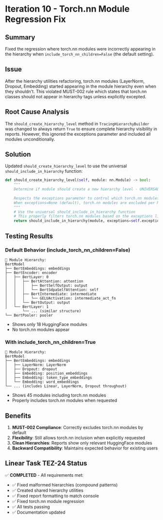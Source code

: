 # Iteration 10 - Torch.nn Module Regression Fix

## Summary
Fixed the regression where torch.nn modules were incorrectly appearing in the hierarchy when `include_torch_nn_children=False` (the default setting).

## Issue
After the hierarchy utilities refactoring, torch.nn modules (LayerNorm, Dropout, Embedding) started appearing in the module hierarchy even when they shouldn't. This violated MUST-002 rule which states that torch.nn classes should not appear in hierarchy tags unless explicitly excepted.

## Root Cause Analysis
The `should_create_hierarchy_level` method in `TracingHierarchyBuilder` was changed to always return `True` to ensure complete hierarchy visibility in reports. However, this ignored the exceptions parameter and included all modules unconditionally.

## Solution
Updated `should_create_hierarchy_level` to use the universal `should_include_in_hierarchy` function:

```python
def should_create_hierarchy_level(self, module: nn.Module) -> bool:
    """
    Determine if module should create a new hierarchy level - UNIVERSAL.
    
    Respects the exceptions parameter to control which torch.nn modules are included.
    When exceptions=None (default), torch.nn modules are excluded per MUST-002.
    """
    # Use the universal should_include_in_hierarchy function
    # This properly filters torch.nn modules based on the exceptions list
    return should_include_in_hierarchy(module, exceptions=self.exceptions)
```

## Testing Results

### Default Behavior (include_torch_nn_children=False)
```
🌳 Module Hierarchy:
BertModel
├── BertEmbeddings: embeddings
├── BertEncoder: encoder
│   ├── BertLayer: 0
│   │   ├── BertAttention: attention
│   │   │   ├── BertSelfOutput: output
│   │   │   └── BertSdpaSelfAttention: self
│   │   ├── BertIntermediate: intermediate
│   │   │   └── GELUActivation: intermediate_act_fn
│   │   └── BertOutput: output
│   └── BertLayer: 1
        └── ... (similar structure)
└── BertPooler: pooler
```
- Shows only 18 HuggingFace modules
- No torch.nn modules appear

### With include_torch_nn_children=True
```
🌳 Module Hierarchy:
BertModel
├── BertEmbeddings: embeddings
│   ├── LayerNorm: LayerNorm
│   ├── Dropout: dropout
│   ├── Embedding: position_embeddings
│   ├── Embedding: token_type_embeddings
│   └── Embedding: word_embeddings
└── ... (includes Linear, LayerNorm, Dropout throughout)
```
- Shows 45 modules including torch.nn modules
- Properly includes torch.nn modules when requested

## Benefits
1. **MUST-002 Compliance**: Correctly excludes torch.nn modules by default
2. **Flexibility**: Still allows torch.nn inclusion when explicitly requested
3. **Clean Hierarchies**: Reports show only relevant HuggingFace modules
4. **Backward Compatibility**: Maintains expected behavior for existing users

## Linear Task TEZ-24 Status
✅ **COMPLETED** - All requirements met:
- ✅ Fixed malformed hierarchies (compound patterns)
- ✅ Created shared hierarchy utilities
- ✅ Fixed report formatting to match console
- ✅ Fixed torch.nn module regression
- ✅ All tests passing
- ✅ Documentation updated